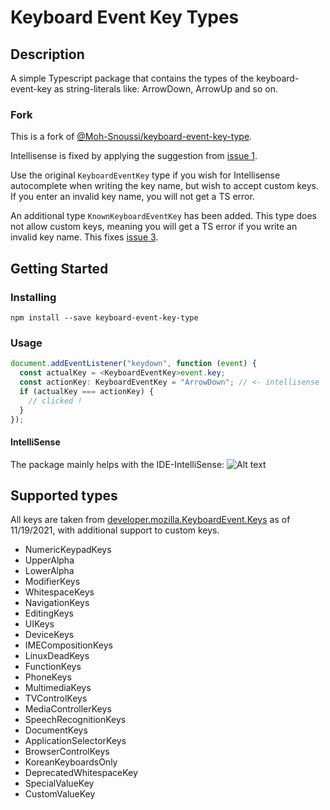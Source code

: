 # Keyboard Event Key Types

## Description

A simple Typescript package that contains the types of the keyboard-event-key as string-literals like: ArrowDown, ArrowUp and so on.

### Fork

This is a fork of [@Moh-Snoussi/keyboard-event-key-type](https://github.com/Moh-Snoussi/keyboard-event-key-type).

Intellisense is fixed by applying the suggestion from [issue 1](https://github.com/Moh-Snoussi/keyboard-event-key-type/issues/1).

Use the original `KeyboardEventKey` type if you wish for Intellisense autocomplete when writing the key name, but wish to accept custom keys. If you enter an invalid key name, you will not get a TS error.

An additional type `KnownKeyboardEventKey` has been added. This type does not allow custom keys, meaning you will get a TS error if you write an invalid key name. This fixes [issue 3](https://github.com/Moh-Snoussi/keyboard-event-key-type/issues/3).

## Getting Started

### Installing

```shell
npm install --save keyboard-event-key-type
```

### Usage

```typescript
document.addEventListener("keydown", function (event) {
  const actualKey = <KeyboardEventKey>event.key;
  const actionKey: KeyboardEventKey = "ArrowDown"; // <- intellisense
  if (actualKey === actionKey) {
    // clicked !
  }
});
```

#### IntelliSense

The package mainly helps with the IDE-IntelliSense:
![Alt text](readme_img/IntelliSense.jpg?raw=true "IntelliSense")

## Supported types

All keys are taken from [developer.mozilla.KeyboardEvent.Keys](https://developer.mozilla.org/en-US/docs/Web/API/KeyboardEvent/key/Key_Values) as of 11/19/2021,
with additional support to custom keys.

- NumericKeypadKeys
- UpperAlpha
- LowerAlpha
- ModifierKeys
- WhitespaceKeys
- NavigationKeys
- EditingKeys
- UIKeys
- DeviceKeys
- IMECompositionKeys
- LinuxDeadKeys
- FunctionKeys
- PhoneKeys
- MultimediaKeys
- TVControlKeys
- MediaControllerKeys
- SpeechRecognitionKeys
- DocumentKeys
- ApplicationSelectorKeys
- BrowserControlKeys
- KoreanKeyboardsOnly
- DeprecatedWhitespaceKey
- SpecialValueKey
- CustomValueKey
